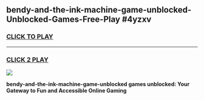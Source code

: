 
## bendy-and-the-ink-machine-game-unblocked-Unblocked-Games-Free-Play #4yzxv
<h3>
<a href="https://us.freeplayer.one?title=bendy-and-the-ink-machine-game-unblocked&ref=9M">CLICK TO PLAY</a></h3>
<hr>

<h3>
<a href="https://us.freeplayer.one?title=bendy-and-the-ink-machine-game-unblocked&ref=9M">CLICK 2 PLAY</a>
  
</h3>

<a href="https://us.freeplayer.one?title=bendy-and-the-ink-machine-game-unblocked&ref=9M"><img src="https://clearcache.store/games.png"></a>


**bendy-and-the-ink-machine-game-unblocked games unblocked: Your Gateway to Fun and Accessible Online Gaming**
